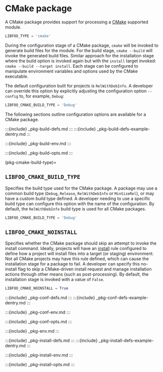 # CMake package

A CMake package provides support for processing a [CMake][cmake] supported
module.

```python
LIBFOO_TYPE = 'cmake'
```

During the configuration stage of a CMake package, `cmake` will be invoked to
generate build files for the module. For the build stage, `cmake --build` will
invoke the generated build files. Similar approach for the installation stage
where the build option is invoked again but with the `install` target invoked:
`cmake --build --target install`. Each stage can be configured to manipulate
environment variables and options used by the CMake executable.

The default configuration built for projects is `RelWithDebInfo`. A developer
can override this option by explicitly adjusting the configuration option
`--config` to, for example, `Debug`:

```python
LIBFOO_CMAKE_BUILD_TYPE = 'Debug'
```

The following sections outline configuration options are available for a CMake
package.

:::{include} _pkg-build-defs.md
:::
:::{include} _pkg-build-defs-example-dentry.md
:::

:::{include} _pkg-build-env.md
:::

:::{include} _pkg-build-opts.md
:::

(pkg-cmake-build-type)=
## `LIBFOO_CMAKE_BUILD_TYPE`

Specifies the build type used for the CMake package. A package may use a
common build type (`Debug`, `Release`, `RelWithDebInfo` or `MinSizeRel`),
or may have a custom build type defined. A developer needing to use a
specific build type can configure this option with the name of the
configuration. By default, the `RelWithDebInfo` build type is used for
all CMake packages.

```python
LIBFOO_CMAKE_BUILD_TYPE = 'Debug'
```

## `LIBFOO_CMAKE_NOINSTALL`

Specifies whether the CMake package should skip an attempt to invoke the
install command. Ideally, projects will have an [install][cmake-install]
rule configured to define how a project will install files into a target (or
staging) environment. Not all CMake projects may have this rule defined, which
can cause the installation stage for a package to fail. A developer can
specify this no-install flag to skip a CMake-driven install request and
manage installation actions through other means (such as post-processing).
By default, the installation stage is invoked with a value of `False`.

```python
LIBFOO_CMAKE_NOINSTALL = True
```

:::{include} _pkg-conf-defs.md
:::
:::{include} _pkg-conf-defs-example-dentry.md
:::

:::{include} _pkg-conf-env.md
:::

:::{include} _pkg-conf-opts.md
:::

:::{include} _pkg-env.md
:::

:::{include} _pkg-install-defs.md
:::
:::{include} _pkg-install-defs-example-dentry.md
:::

:::{include} _pkg-install-env.md
:::

:::{include} _pkg-install-opts.md
:::


[cmake-install]: https://cmake.org/cmake/help/latest/command/install.html
[cmake]: https://cmake.org/
